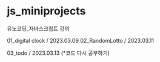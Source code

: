 # js_miniprojects
유노코딩_자바스크립트 강의

01_digital clock / 2023.03.09
02_RandomLotto / 2023.03.11

03_todo / 2023.03.13 (*코드 다시 공부하기)
